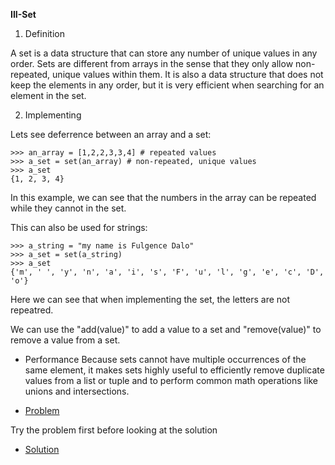 **III-Set**

1. Definition 

A set is a data structure that can store any number of unique values in any order. Sets are different from arrays in the sense that they only allow non-repeated, unique values within them. It is also a data structure that does not keep the elements in any order, but it is very efficient when searching for an element in the set.

2. Implementing 

Lets see deferrence between an array and a set:


```
>>> an_array = [1,2,2,3,3,4] # repeated values
>>> a_set = set(an_array) # non-repeated, unique values
>>> a_set
{1, 2, 3, 4}

```
In this example, we can see that the numbers in the array can be repeated while they cannot in the set.

This can also be used for strings:

```
>>> a_string = "my name is Fulgence Dalo"
>>> a_set = set(a_string)
>>> a_set
{'m', ' ', 'y', 'n', 'a', 'i', 's', 'F', 'u', 'l', 'g', 'e', 'c', 'D', 'o'}
```
Here we can see that when implementing the set, the letters are not repeatred.

We can use the "add(value)" to add a value to a set and "remove(value)" to remove a value from a set.

* Performance
Because sets cannot have multiple occurrences of the same element, it makes sets highly useful to efficiently remove duplicate values from a list or tuple and to perform common math operations like unions and intersections.

*  [Problem](set-problem.py)

Try the problem first before looking at the solution

* [Solution](set-solution.py)









